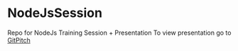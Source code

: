 # NodeJsSession
Repo for NodeJs Training Session + Presentation
To view presentation go to [GitPitch](https://gitpitch.com/ApoTheOne/nodejssession)
